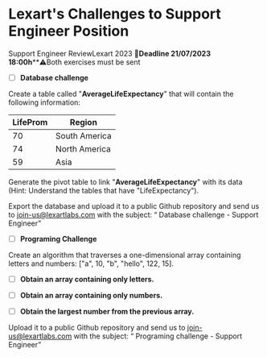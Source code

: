 # Lexart's Challenges to Support Engineer Position

Support Engineer ReviewLexart 2023
**🚨Deadline 21/07/2023 18:00h****⚠️Both exercises must be sent



- [ ] **Database challenge**

Create a table called "**AverageLifeExpectancy**" that will contain the following information:

| LifeProm | Region        |
| -------- | ------------- |
| 70       | South America |
| 74       | North America |
| 59       | Asia          |

Generate the pivot table to link "**AverageLifeExpectancy**" with its data (Hint: Understand the tables that have "LifeExpectancy").



Export the database and upload it to a public Github repository and send us to [join-us@lexartlabs.com](mailto:join-us@lexartlabs.com) with the subject: “<Name candidate> Database challenge - Support Engineer” 



- [ ] **Programing Challenge**

Create an algorithm that traverses a one-dimensional array containing letters and numbers: ["a", 10, "b", "hello", 122, 15].

- [ ] **Obtain an array containing only letters.**

- [ ] **Obtain an array containing only numbers.**

- [ ] **Obtain the largest number from the previous array.**

Upload it to a public Github repository and send us to [join-us@lexartlabs.com](mailto:join-us@lexartlabs.com) with the subject: “<Name candidate> Programing challenge - Support Engineer” 
